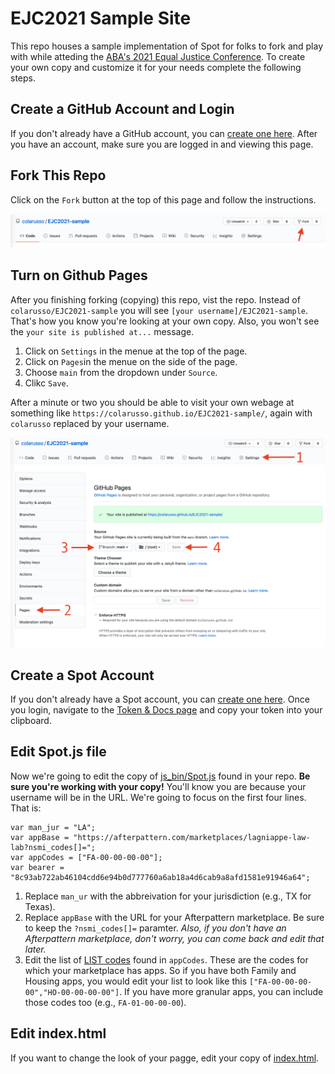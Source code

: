 # EJC2021 Sample Site
This repo houses a sample implementation of Spot for folks to fork and play with while atteding the [ABA's 2021 Equal Justice Conference](https://web.cvent.com/event/88833e24-7f13-4193-9d64-e4337310fe01/summary). To create your own copy and customize it for your needs complete the following steps. 

## Create a GitHub Account and Login
If you don't already have a GitHub account, you can [create one here](https://guides.github.com/activities/hello-world/). After you have an account, make sure you are logged in and viewing this page.

## Fork This Repo

Click on the `Fork` button at the top of this page and follow the instructions. 

![fork this](images/fork.png)

## Turn on Github Pages

After you finishing forking (copying) this repo, vist the repo. Instead of `colarusso/EJC2021-sample` you will see `[your username]/EJC2021-sample`. That's how you know you're looking at your own copy. Also, you won't see the `your site is published at...` message.

1. Click on `Settings` in the menue at the top of the page.
2. Click on `Pages`in the menue on the side of the page.
3. Choose `main` from the dropdown under `Source`.
4. Clikc `Save`.

After a minute or two you should be able to visit your own webage at something like `https://colarusso.github.io/EJC2021-sample/`, again with `colarusso` replaced by your username. 

![GitHub Pages Options](images/pages.png)

## Create a Spot Account

If you don't already have a Spot account, you can [create one here](https://spot.suffolklitlab.org/user/new/). Once you login, navigate to the [Token & Docs page](https://spot.suffolklitlab.org/user/token/) and copy your token into your clipboard. 

## Edit Spot.js file

Now we're going to edit the copy of [js_bin/Spot.js](js_bin/Spot.js) found in your repo. **Be sure you're working with your copy!** You'll know you are because your username will be in the URL. We're going to focus on the first four lines. That is:

```
var man_jur = "LA";
var appBase = "https://afterpattern.com/marketplaces/lagniappe-law-lab?nsmi_codes[]=";
var appCodes = ["FA-00-00-00-00"];
var bearer = "8c93ab722ab46104cdd6e94b0d777760a6ab18a4d6cab9a8afd1581e91946a64";
```
1. Replace `man_ur` with the abbreivation for your jurisdiction (e.g., TX for Texas).
2. Replace `appBase` with the URL for your Afterpattern marketplace. Be sure to keep the `?nsmi_codes[]=` paramter. *Also, if you don't have an Afterpattern marketplace, don't worry, you can come back and edit that later.*
3. Edit the list of [LIST codes]() found in `appCodes`. These are the codes for which your marketplace has apps. So if you have both Family and Housing apps, you would edit your list to look like this `["FA-00-00-00-00","HO-00-00-00-00"]`. If you have more granular apps, you can include those codes too (e.g., `FA-01-00-00-00`).


## Edit index.html

If you want to change the look of your pagge, edit your copy of [index.html](index.html). 
